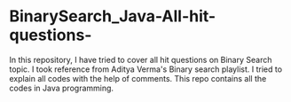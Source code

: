 # BinarySearch_Java-All-hit-questions-
In this repository, I have tried to cover all hit questions on Binary Search topic.
I took reference from Aditya Verma's Binary search playlist.
I tried to explain all codes with the help of comments.
This repo contains all the codes in Java programming.
